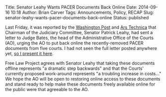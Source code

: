 Title: Senator Leahy Wants PACER Documents Back Online
Date: 2014-09-16 10:18
Author: Brian Carver
Tags: Announcements, Policy, RECAP
Slug: senator-leahy-wants-pacer-documents-back-online
Status: published

Last Friday, it was reported by the [Washington
Post](http://www.washingtonpost.com/blogs/the-switch/wp/2014/09/12/senate-judiciary-chairman-urges-pacer-to-restore-access-to-removed-case-archives/)
and [Ars
Technica](http://arstechnica.com/tech-policy/2014/09/senator-demands-us-courts-recover-10-years-of-online-public-records/)
that Chairman of the Judiciary Committee, Senator Patrick Leahy, had
sent a letter to Judge Bates, the head of the Administrative Office of
the Courts (AO), urging the AO to put back online the recently-removed PACER
documents from five courts. I had not seen the full letter posted
anywhere yet, [so I present it here][1].

[1]: {filename}/pdf/9-12-14-Senator-Leahy-to-Judge-Bates.pdf

Free Law Project agrees with Senator Leahy that taking these documents
offline represents "a dramatic step backwards" and that the Courts'
currently proposed work-around represents "a troubling increase in
costs..." We hope the AO will be open to restoring online access to
these documents and stand ready to help make these documents freely
available online for the public were that agreeable to the AO.

